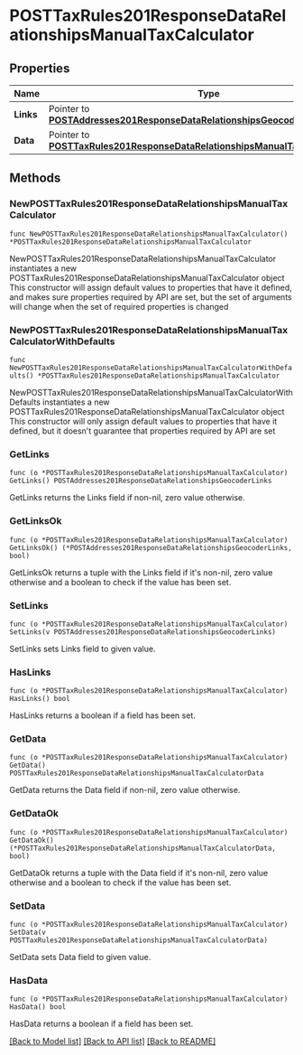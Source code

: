 # POSTTaxRules201ResponseDataRelationshipsManualTaxCalculator

## Properties

Name | Type | Description | Notes
------------ | ------------- | ------------- | -------------
**Links** | Pointer to [**POSTAddresses201ResponseDataRelationshipsGeocoderLinks**](POSTAddresses201ResponseDataRelationshipsGeocoderLinks.md) |  | [optional] 
**Data** | Pointer to [**POSTTaxRules201ResponseDataRelationshipsManualTaxCalculatorData**](POSTTaxRules201ResponseDataRelationshipsManualTaxCalculatorData.md) |  | [optional] 

## Methods

### NewPOSTTaxRules201ResponseDataRelationshipsManualTaxCalculator

`func NewPOSTTaxRules201ResponseDataRelationshipsManualTaxCalculator() *POSTTaxRules201ResponseDataRelationshipsManualTaxCalculator`

NewPOSTTaxRules201ResponseDataRelationshipsManualTaxCalculator instantiates a new POSTTaxRules201ResponseDataRelationshipsManualTaxCalculator object
This constructor will assign default values to properties that have it defined,
and makes sure properties required by API are set, but the set of arguments
will change when the set of required properties is changed

### NewPOSTTaxRules201ResponseDataRelationshipsManualTaxCalculatorWithDefaults

`func NewPOSTTaxRules201ResponseDataRelationshipsManualTaxCalculatorWithDefaults() *POSTTaxRules201ResponseDataRelationshipsManualTaxCalculator`

NewPOSTTaxRules201ResponseDataRelationshipsManualTaxCalculatorWithDefaults instantiates a new POSTTaxRules201ResponseDataRelationshipsManualTaxCalculator object
This constructor will only assign default values to properties that have it defined,
but it doesn't guarantee that properties required by API are set

### GetLinks

`func (o *POSTTaxRules201ResponseDataRelationshipsManualTaxCalculator) GetLinks() POSTAddresses201ResponseDataRelationshipsGeocoderLinks`

GetLinks returns the Links field if non-nil, zero value otherwise.

### GetLinksOk

`func (o *POSTTaxRules201ResponseDataRelationshipsManualTaxCalculator) GetLinksOk() (*POSTAddresses201ResponseDataRelationshipsGeocoderLinks, bool)`

GetLinksOk returns a tuple with the Links field if it's non-nil, zero value otherwise
and a boolean to check if the value has been set.

### SetLinks

`func (o *POSTTaxRules201ResponseDataRelationshipsManualTaxCalculator) SetLinks(v POSTAddresses201ResponseDataRelationshipsGeocoderLinks)`

SetLinks sets Links field to given value.

### HasLinks

`func (o *POSTTaxRules201ResponseDataRelationshipsManualTaxCalculator) HasLinks() bool`

HasLinks returns a boolean if a field has been set.

### GetData

`func (o *POSTTaxRules201ResponseDataRelationshipsManualTaxCalculator) GetData() POSTTaxRules201ResponseDataRelationshipsManualTaxCalculatorData`

GetData returns the Data field if non-nil, zero value otherwise.

### GetDataOk

`func (o *POSTTaxRules201ResponseDataRelationshipsManualTaxCalculator) GetDataOk() (*POSTTaxRules201ResponseDataRelationshipsManualTaxCalculatorData, bool)`

GetDataOk returns a tuple with the Data field if it's non-nil, zero value otherwise
and a boolean to check if the value has been set.

### SetData

`func (o *POSTTaxRules201ResponseDataRelationshipsManualTaxCalculator) SetData(v POSTTaxRules201ResponseDataRelationshipsManualTaxCalculatorData)`

SetData sets Data field to given value.

### HasData

`func (o *POSTTaxRules201ResponseDataRelationshipsManualTaxCalculator) HasData() bool`

HasData returns a boolean if a field has been set.


[[Back to Model list]](../README.md#documentation-for-models) [[Back to API list]](../README.md#documentation-for-api-endpoints) [[Back to README]](../README.md)


